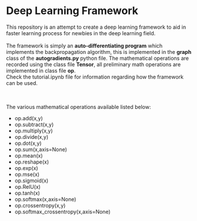 # Deep Learning Framework
This repository is an attempt to create a deep learning framework to aid in faster learning process for newbies in the deep learning field.<br><br>
The framework is simply an <b>auto-differentiating program</b> which implements the backpropagation algorithm, this is implemented in the <b>graph</b> class of the <b>autogradients.py</b> python file.
The mathematical operations are recorded using the class file <b>Tensor</b>, all preliminary math operations are implemented in class file <b>op</b>.<br>
Check the tutorial.ipynb file for information regarding how the framework can be used.

<br> <br>
The various mathematical operations available listed below:
* op.add(x,y)
* op.subtract(x,y)
* op.multiply(x,y)
* op.divide(x,y)
* op.dot(x,y)
* op.sum(x,axis=None)
* op.mean(x)
* op.reshape(x)
* op.exp(x)
* op.mse(x)
* op.sigmoid(x)
* op.RelU(x)
* op.tanh(x)
* op.softmax(x,axis=None)
* op.crossentropy(x,y)
* op.softmax_crossentropy(x,axis=None)
